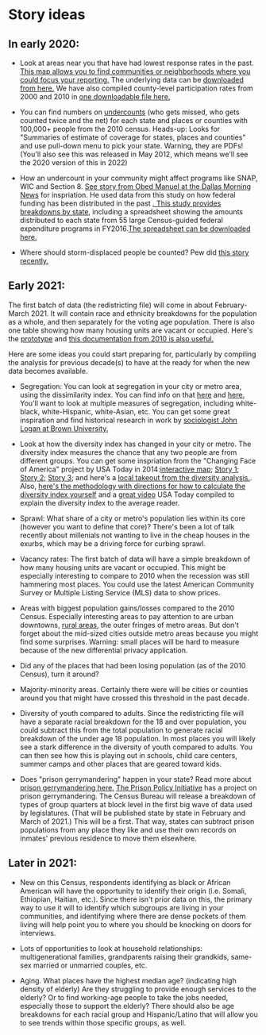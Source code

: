 # Story ideas

## In early 2020:
* Look at areas near you that have had lowest response rates in the past. <a href="https://www.census.gov/library/visualizations/2017/geo/roam.html">This map allows you to find communities or neighborhoods where you could focus your reporting.</a> The underlying data can be <a href="https://www.census.gov/topics/research/guidance/planning-databases.html"> downloaded from here.</a> We have also compiled county-level participation rates from 2000 and 2010 in <a href="https://mjwebster.github.io/NICAR_Census2020/pages/data">one downloadable file here.</a>

* You can find numbers on <a href="https://www.census.gov/coverage_measurement/post-enumeration_surveys/2010_results.html">undercounts</a> (who gets missed, who gets counted twice and the net) for each state and places or counties with 100,000+ people from the 2010 census. Heads-up: Looks for "Summaries of estimate of coverage for states, places and counties" and use pull-down menu to pick your state. Warning, they are PDFs! (You'll also see this was released in May 2012, which means we'll see the 2020 version of this in 2022) 

* How an undercount in your community might affect programs like SNAP, WIC and Section 8. <a href="https://www.dallasnews.com/news/2020/01/27/how-a-2020-census-undercount-would-hurt-efforts-to-fight-poverty-in-dallas-for-the-next-decade/">See story from Obed Manuel at the Dallas Morning News</a> for inspriation.  He used data from this study on how  federal funding has been distributed in the past <a href="https://gwipp.gwu.edu/counting-dollars-2020-role-decennial-census-geographic-distribution-federal-funds">. This study provides breakdowns by state</a>, including a spreadsheet showing the amounts distributed to each state from 55 large Census-guided federal expenditure programs in FY2016.<a href="https://gwipp.gwu.edu/sites/g/files/zaxdzs2181/f/downloads/CFD%20%235%20--%2055%20Large%20Census-guided%20Programs%20by%20State%20FY2016.xlsx">The spreadsheet can be downloaded here.</a>

* Where should storm-displaced people be counted? Pew did <a href="https://www.pewtrusts.org/en/research-and-analysis/blogs/stateline/2020/02/11/census-gives-opposite-advice-to-tornado-damaged-dayton-flood-ravaged-houston">this story recently.</a>


## Early 2021:
The first batch of data (the redistricting file) will come in about February-March 2021. It will contain race and ethnicity breakdowns for the population as a whole, and then separately for the voting age population. There is also one table showing how many housing units are vacant or occupied.  Here's the <a href="https://www2.census.gov/programs-surveys/decennial/rdo/about/2020-census-program/Phase3/Phase3_prototype_schematic_final.pdf?#">prototype</a> and <a href="https://www.census.gov/prod/cen2010/doc/pl94-171.pdf">this documentation from 2010 is also useful.</a>

Here are some ideas you could start preparing for, particularly by compiling the analysis for previous decade(s) to have at the ready for when the new data becomes available.

* Segregation: You can look at segregation in your city or metro area, using the dissimilarity index. You can find info on that <a href="http://www.censusscope.org/about_dissimilarity.html"> here</a> and <a href="https://www.census.gov/hhes/www/housing/resseg/pdf/app_b.pdf"> here.</a> You'll want to look at multiple measures of segregation, including white-black, white-Hispanic, white-Asian, etc. You can get some great inspiration and find historical research in work by <a href="https://www.brown.edu/academics/spatial-structures-in-social-sciences/american-communities-project">sociologist John Logan at Brown University.</a> 

* Look at how the diversity index has changed in your city or metro. The diversity index measures the chance that any two people are from different groups. You can get some inspriation from the "Changing Face of America" project by USA Today in 2014:<a href="https://www.usatoday.com/pages/interactives/div100-map/">interactive map</a>; <a href="https://www.usatoday.com/story/news/nation/2014/10/21/diversity-race-ethnicity-change-100-years/16211133/">Story 1</a>; <a href="https://www.usatoday.com/story/news/nation/2014/11/10/northern-virginia-diversity-race/18079525/">Story 2;</a>
 <a href="https://www.usatoday.com/story/news/nation/2014/11/25/minnesota-school-race-diversity/18919391/">Story 3</a>; and here's a <a href="https://www.lohud.com/story/news/investigations/2014/10/22/diverse-yet-segregated/17690721/">local takeout from the diversity analysis.</a>. Also, <a href="https://www.usatoday.com/story/news/nation/2014/10/21/diversity-index-data-how-we-did-report/17432103/">here's the methodology with directions for how to calculate the diversity index yourself</a> and a <a href="https://www.usatoday.com/videos/news/nation/2015/03/18/17657383/">great video</a> USA Today compiled to explain the diversity index to the average reader.

* Sprawl: What share of a city or metro's population lies within its core (however you want to define that core)? There's been a lot of talk recently about millenials not wanting to live in the cheap houses in the exurbs, which may be a driving force for curbing sprawl.

* Vacancy rates: The first batch of data will have a simple breakdown of how many housing units are vacant or occupied. This might be especially interesting to compare to 2010 when the recession was still hammering most places. You could use the latest American Community Survey or Multiple Listing Service (MLS) data to show prices.

* Areas with biggest population gains/losses compared to the 2010 Census. Especially interesting areas to pay attention to are urban downtowns, <a href="https://www.wxpr.org/post/rural-counties-depopulating-while-urban-areas-grow-report#stream/0">rural areas</a>, the outer fringes of metro areas. But don't forget about the mid-sized cities outside metro areas because you might find some surprises. Warning: small places will be hard to measure because of the new differential privacy application.

* Did any of the places that had been losing population (as of the 2010 Census), turn it around?

* Majority-minority areas. Certainly there were will be cities or counties around you that might have crossed this threshold in the past decade. 

* Diversity of youth compared to adults. Since the redistricting file will have a separate racial breakdown for the 18 and over population, you could subtract this from the total population to generate racial breakdown of the under age 18 population. In most places you will likely see a stark difference in the diversity of youth compared to adults. You can then see how this is playing out in schools, child care centers, summer camps and other places that are geared toward kids.

* Does "prison gerrymandering" happen in your state? Read more about <a href="https://www.valdostadailytimes.com/news/ga_fl_news/ghost-populations-prisoners-who-can-t-vote-counted-in-census/article_f80ecfe6-4386-11ea-8c08-1336678e9e7c.html"> prison gerrymandering here.</a> <a href=" https://www.prisonersofthecensus.org">The Prison Policy Initiative</a> has a project on prison gerrymandering. 
The Census Bureau will release a breakdown of types of group quarters at block level in the first big wave of data used by legislatures. (That will be published state by state in February and March of 2021.) This will be a first. That way, states can subtract prison populations from any place they like and use their own records on inmates' previous residence to move them elsewhere.


## Later in 2021:
* New on this Census, respondents identifying as black or African American will have the opportunity to identify their origin (i.e. Somali, Ethiopian, Haitian, etc.). Since there isn't prior data on this, the primary way to use it will to identify which subgroups are living in your communities, and identifying where there are dense pockets of them living will help point you to where you should be knocking on doors for interviews.

* Lots of opportunities to look at household relationships: multigenerational families, grandparents raising their grandkids, same-sex married or unmarried couples, etc.

* Aging. What places have the highest median age? (indicating high density of elderly) Are they struggling to provide enough services to the elderly? Or to find working-age people to take the jobs needed, especially those to support the elderly? There should also be age breakdowns for each racial group and Hispanic/Latino that will allow you to see trends within those specific groups, as well.




